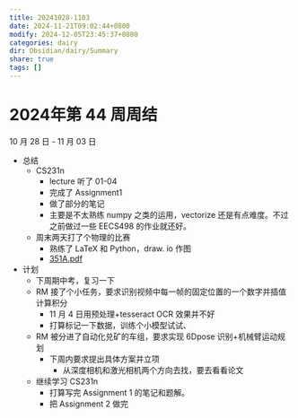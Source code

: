 ```yaml
---
title: 20241028-1103
date: 2024-11-21T09:02:44+0800
modify: 2024-12-05T23:45:37+0800
categories: dairy
dir: Obsidian/dairy/Summary
share: true
tags: []
---
```


# 2024年第 44 周周结

10 月 28 日 - 11 月 03 日

- 总结
	- CS231n
		- lecture 听了 01-04
		- 完成了 Assignment1 
		- 做了部分的笔记
		- 主要是不太熟练 numpy 之类的运用，vectorize 还是有点难度。不过之前做过一些 EECS498 的作业就还好。
	- 周末两天打了个物理的比赛
		- 熟练了 LaTeX 和 Python，draw. io 作图
		- [351A.pdf](../../351A.pdf)
- 计划
	- 下周期中考，复习一下
	- RM 接了个小任务，要求识别视频中每一帧的固定位置的一个数字并插值计算积分
		- 11 月 4 日用预处理+tesseract OCR 效果并不好
		- 打算标记一下数据，训练个小模型试试、
	- RM 被分进了自动化兑矿的车组，要求实现 6Dpose 识别+机械臂运动规划
		- 下周内要求提出具体方案并立项
			- 从深度相机和激光相机两个方向去找，要去看看论文 
	- 继续学习 CS231n
		- 打算写完 Assignment 1 的笔记和题解。
		- 把 Assignment 2 做完